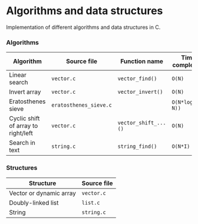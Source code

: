 # Algorithms and data structures

Implementation of different algorithms and data structures in C.

### Algorithms

| Algorithm | Source file | Function name | Time complexity |
| --------- | ----------- | ------------- | --------------- |
| Linear search | `vector.c` | `vector_find()` | ``O(N)`` |
| Invert array | `vector.c` | `vector_invert()` | ``O(N)`` |
| Eratosthenes sieve | `eratosthenes_sieve.c` |   | ``O(N*log(log N))`` |
| Cyclic shift of array to right/left | `vector.c` | `vector_shift_...()` | ``O(N)`` |
| Search in text | `string.c` | `string_find()` | ``O(N*I)`` |

### Structures

| Structure | Source file |
| --------- | ----------- |
| Vector or dynamic array | `vector.c` |
| Doubly-linked list | `list.c` |
| String | `string.c` |
